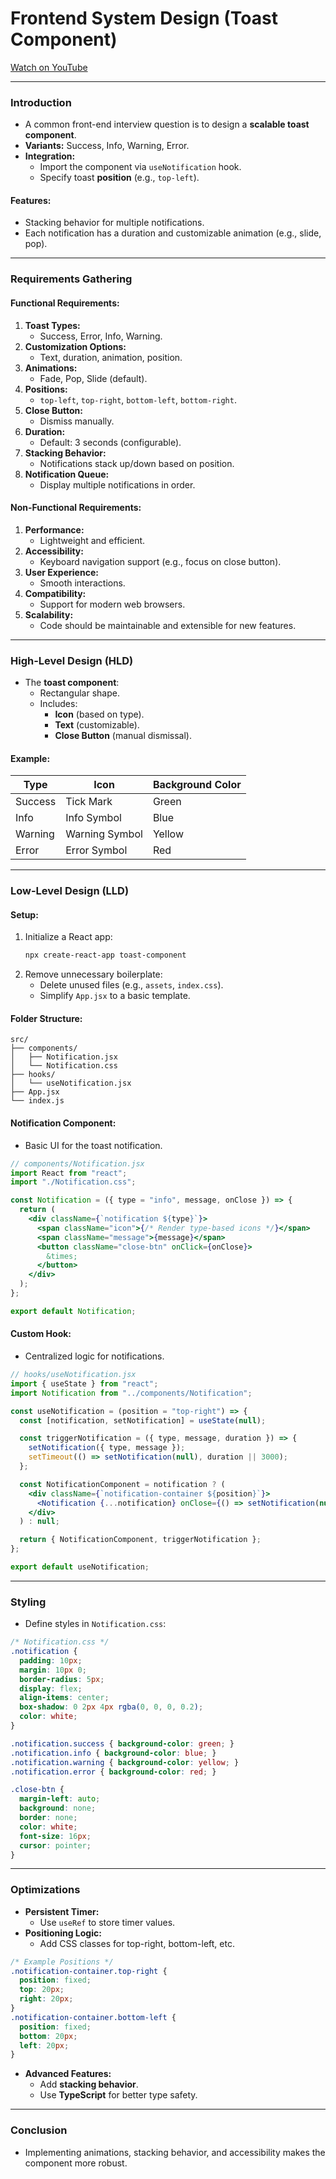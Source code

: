 # Frontend System Design (Toast Component)

[Watch on YouTube](https://www.youtube.com/watch?v=v50uJDEFnqM)

---


### **Introduction**

- A common front-end interview question is to design a **scalable toast component**.
- **Variants:** Success, Info, Warning, Error.
- **Integration:**
  - Import the component via `useNotification` hook.
  - Specify toast **position** (e.g., `top-left`).

#### **Features:**
- Stacking behavior for multiple notifications.
- Each notification has a duration and customizable animation (e.g., slide, pop).

---

### **Requirements Gathering**

#### **Functional Requirements:**
1. **Toast Types:**
   - Success, Error, Info, Warning.
2. **Customization Options:**
   - Text, duration, animation, position.
3. **Animations:**
   - Fade, Pop, Slide (default).
4. **Positions:**
   - `top-left`, `top-right`, `bottom-left`, `bottom-right`.
5. **Close Button:**
   - Dismiss manually.
6. **Duration:**
   - Default: 3 seconds (configurable).
7. **Stacking Behavior:**
   - Notifications stack up/down based on position.
8. **Notification Queue:**
   - Display multiple notifications in order.

#### **Non-Functional Requirements:**
1. **Performance:**
   - Lightweight and efficient.
2. **Accessibility:**
   - Keyboard navigation support (e.g., focus on close button).
3. **User Experience:**
   - Smooth interactions.
4. **Compatibility:**
   - Support for modern web browsers.
5. **Scalability:**
   - Code should be maintainable and extensible for new features.

---

### **High-Level Design (HLD)**

- The **toast component**:
  - Rectangular shape.
  - Includes:
    - **Icon** (based on type).
    - **Text** (customizable).
    - **Close Button** (manual dismissal).

#### **Example:**
| Type        | Icon            | Background Color |
|-------------|-----------------|------------------|
| Success     | Tick Mark       | Green            |
| Info        | Info Symbol     | Blue             |
| Warning     | Warning Symbol  | Yellow           |
| Error       | Error Symbol    | Red              |

---

### **Low-Level Design (LLD)**

#### **Setup:**
1. Initialize a React app:
   ```bash
   npx create-react-app toast-component
   ```
2. Remove unnecessary boilerplate:
   - Delete unused files (e.g., `assets`, `index.css`).
   - Simplify `App.jsx` to a basic template.

#### **Folder Structure:**
```
src/
├── components/
│   ├── Notification.jsx
│   └── Notification.css
├── hooks/
│   └── useNotification.jsx
├── App.jsx
└── index.js
```

#### **Notification Component:**
- Basic UI for the toast notification.

```jsx
// components/Notification.jsx
import React from "react";
import "./Notification.css";

const Notification = ({ type = "info", message, onClose }) => {
  return (
    <div className={`notification ${type}`}>
      <span className="icon">{/* Render type-based icons */}</span>
      <span className="message">{message}</span>
      <button className="close-btn" onClick={onClose}>
        &times;
      </button>
    </div>
  );
};

export default Notification;
```

#### **Custom Hook:**
- Centralized logic for notifications.

```jsx
// hooks/useNotification.jsx
import { useState } from "react";
import Notification from "../components/Notification";

const useNotification = (position = "top-right") => {
  const [notification, setNotification] = useState(null);

  const triggerNotification = ({ type, message, duration }) => {
    setNotification({ type, message });
    setTimeout(() => setNotification(null), duration || 3000);
  };

  const NotificationComponent = notification ? (
    <div className={`notification-container ${position}`}>
      <Notification {...notification} onClose={() => setNotification(null)} />
    </div>
  ) : null;

  return { NotificationComponent, triggerNotification };
};

export default useNotification;
```

---

### **Styling**

- Define styles in `Notification.css`:

```css
/* Notification.css */
.notification {
  padding: 10px;
  margin: 10px 0;
  border-radius: 5px;
  display: flex;
  align-items: center;
  box-shadow: 0 2px 4px rgba(0, 0, 0, 0.2);
  color: white;
}

.notification.success { background-color: green; }
.notification.info { background-color: blue; }
.notification.warning { background-color: yellow; }
.notification.error { background-color: red; }

.close-btn {
  margin-left: auto;
  background: none;
  border: none;
  color: white;
  font-size: 16px;
  cursor: pointer;
}
```

---

### **Optimizations**

- **Persistent Timer:**
  - Use `useRef` to store timer values.
- **Positioning Logic:**
  - Add CSS classes for top-right, bottom-left, etc.

```css
/* Example Positions */
.notification-container.top-right {
  position: fixed;
  top: 20px;
  right: 20px;
}
.notification-container.bottom-left {
  position: fixed;
  bottom: 20px;
  left: 20px;
}
```

- **Advanced Features:**
  - Add **stacking behavior**.
  - Use **TypeScript** for better type safety.

---

### **Conclusion**

- Implementing animations, stacking behavior, and accessibility makes the component more robust.
